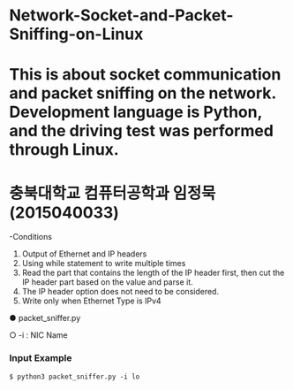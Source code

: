 # Network-Socket-and-Packet-Sniffing-on-Linux
This is about socket communication and packet sniffing on the network. Development language is Python, and the driving test was performed through Linux.
================================
충북대학교 컴퓨터공학과 임정묵(2015040033)
================================
-Conditions <br>

1) Output of Ethernet and IP headers <br>
2) Using while statement to write multiple times <br>
3) Read the part that contains the length of the IP header first, then cut the IP header part based on the value and parse it. <br>
4) The IP header option does not need to be considered. <br>
5) Write only when Ethernet Type is IPv4 <br>

● packet_sniffer.py <br>

○ -i : NIC Name <br>


### Input Example
	$ python3 packet_sniffer.py -i lo
